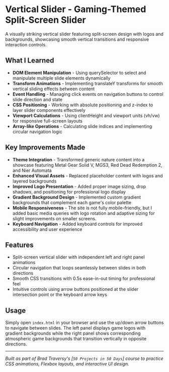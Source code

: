 # Vertical Slider - Gaming-Themed Split-Screen Slider

A visually striking vertical slider featuring split-screen design with logos and backgrounds, showcasing smooth vertical transitions and responsive interaction controls.

## What I Learned

- **DOM Element Manipulation** - Using querySelector to select and manipulate multiple slide elements dynamically
- **Transform Animations** - Implementing translateY transforms for smooth vertical sliding effects between content
- **Event Handling** - Managing click events on navigation buttons to control slide direction and state
- **CSS Positioning** - Working with absolute positioning and z-index to layer slider components effectively
- **Viewport Calculations** - Using clientHeight and viewport units (vh/vw) for responsive full-screen layouts
- **Array-like Operations** - Calculating slide indices and implementing circular navigation logic

## Key Improvements Made

- **Theme Integration** - Transformed generic nature content into a showcase featuring Metal Gear Solid V, MGS3, Red Dead Redemption 2, and Nier Automata
- **Enhanced Visual Assets** - Replaced placeholder content with logos and layered backgrounds
- **Improved Logo Presentation** - Added proper image sizing, drop shadows, and positioning for professional logo display
- **Gradient Background Design** - Implemented custom gradient backgrounds that complement each game's color palette
- **Mobile Responsiveness** - The site is not fully mobile-friendly, but I added basic media queries with logo rotation and adaptive sizing for slight improvements on smaller screens.
- **Keyboard Navigation** - Added keyboard controls for improved accessibility and user experience

## Features

- Split-screen vertical slider with independent left and right panel animations
- Circular navigation that loops seamlessly between slides in both directions
- Smooth CSS transitions with 0.5s ease-in-out timing for professional feel
- Intuitive controls using arrow buttons positioned at the slider intersection point or the keyboard arrow keys

## Usage

Simply open `index.html` in your browser and use the up/down arrow buttons to navigate between slides. The left panel displays game logos with gradient backgrounds while the right panel shows corresponding atmospheric game backgrounds that transition vertically in opposite directions.

---

*Built as part of Brad Traversy's [`50 Projects in 50 Days`] course to practice CSS animations, Flexbox layouts, and interactive UI design.*
